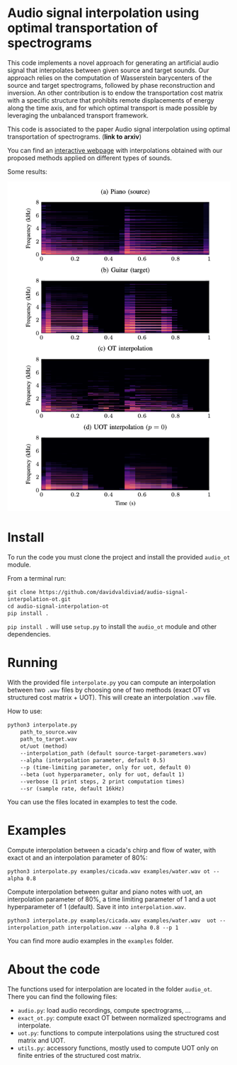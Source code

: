 # Audio signal interpolation using optimal transportation of spectrograms

This code implements a novel approach for generating an artificial audio signal that interpolates between given source and target sounds. Our approach relies on the computation of Wasserstein barycenters of the source and target spectrograms, followed by phase reconstruction and inversion. An other contribution is to endow the transportation cost matrix with a specific structure that prohibits remote displacements of energy along the time axis, and for which optimal transport is made possible by leveraging the unbalanced transport framework. 

This code is associated to the paper Audio signal interpolation using optimal transportation of spectrograms. (**link to arxiv**)

You can find an [interactive webpage](https://davidvaldiviad.github.io/audio-signal-interpolation-ot) with interpolations obtained with our proposed methods applied on different types of sounds.

Some results:

![interpolation-notes](figs/interpolation-notes.png)

# Install

To run the code you must clone the project and install the provided `audio_ot` module. 

From a terminal run:

````
git clone https://github.com/davidvaldiviad/audio-signal-interpolation-ot.git
cd audio-signal-interpolation-ot
pip install .
````

`pip install .` will use `setup.py` to install the `audio_ot` module and other dependencies.

# Running

With the provided file `interpolate.py` you can compute an interpolation between two `.wav` files by choosing one of two methods (exact OT vs structured cost matrix + UOT). This will create an interpolation `.wav` file.

How to use:

````
python3 interpolate.py
	path_to_source.wav
	path_to_target.wav
	ot/uot (method)
	--interpolation_path (default source-target-parameters.wav)
	--alpha (interpolation parameter, default 0.5)
	--p (time-limiting parameter, only for uot, default 0)
	--beta (uot hyperparameter, only for uot, default 1)
	--verbose (1 print steps, 2 print computation times)
	--sr (sample rate, default 16kHz)
`````

You can use the files located in examples to test the code.

# Examples

Compute interpolation between a cicada's chirp and flow of water, with exact ot and an interpolation parameter of 80%:


````
python3 interpolate.py examples/cicada.wav examples/water.wav ot --alpha 0.8
````

Compute interpolation between guitar and piano notes with uot, an interpolation parameter of 80%, a time limiting parameter of 1 and a uot hyperparameter of 1 (default). Save it into `interpolation.wav`.

`````
python3 interpolate.py examples/cicada.wav examples/water.wav  uot --interpolation_path interpolation.wav --alpha 0.8 --p 1
`````

You can find more audio examples in the `examples` folder.

# About the code

The functions used for interpolation are located in the folder `audio_ot`. There you can find the following files:

* `audio.py`: load audio recordings, compute spectrograms, ...
* `exact_ot.py`: compute exact OT between normalized spectrograms and interpolate.
* `uot.py`: functions to compute interpolations using the structured cost matrix and UOT.
* `utils.py`: accessory functions, mostly used to compute UOT only on finite entries of the structured cost matrix.